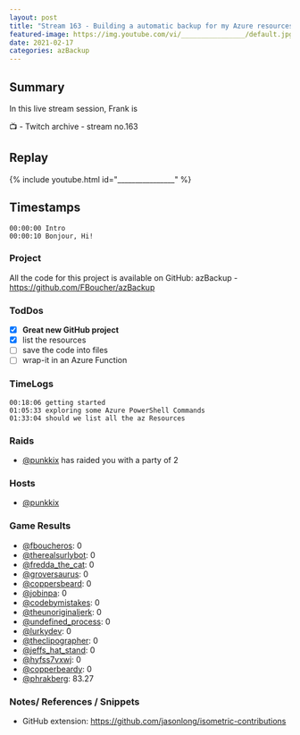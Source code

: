 ```yaml
---
layout: post
title: "Stream 163 - Building a automatic backup for my Azure resources"
featured-image: https://img.youtube.com/vi/________________/default.jpg
date: 2021-02-17
categories: azBackup
---
```


## Summary

In this live stream session, Frank is 

📺 - Twitch archive - stream no.163

## Replay

{% include youtube.html id="________________" %}
<br/><!--more-->


## Timestamps

    00:00:00 Intro
    00:00:10 Bonjour, Hi!



### Project

All the code for this project is available on GitHub: azBackup - https://github.com/FBoucher/azBackup

### TodDos

- [X] **Great new GitHub project**
- [X] list the resources
- [ ] save the code into files
- [ ] wrap-it in an Azure Function

### TimeLogs

    00:18:06 getting started
    01:05:33 exploring some Azure PowerShell Commands
    01:33:04 should we list all the az Resources

### Raids

- [@punkkix](https://www.twitch.tv/punkkix) has raided you with a party of 2

### Hosts

- [@punkkix](https://www.twitch.tv/punkkix)

### Game Results

- [@fboucheros](https://www.twitch.tv/fboucheros): 0
- [@therealsurlybot](https://www.twitch.tv/therealsurlybot): 0
- [@fredda_the_cat](https://www.twitch.tv/fredda_the_cat): 0
- [@groversaurus](https://www.twitch.tv/groversaurus): 0
- [@coppersbeard](https://www.twitch.tv/coppersbeard): 0
- [@jobinpa](https://www.twitch.tv/jobinpa): 0
- [@codebymistakes](https://www.twitch.tv/codebymistakes): 0
- [@theunoriginaljerk](https://www.twitch.tv/theunoriginaljerk): 0
- [@undefined_process](https://www.twitch.tv/undefined_process): 0
- [@lurkydev](https://www.twitch.tv/lurkydev): 0
- [@theclipographer](https://www.twitch.tv/theclipographer): 0
- [@jeffs_hat_stand](https://www.twitch.tv/jeffs_hat_stand): 0
- [@hyfss7vxwj](https://www.twitch.tv/hyfss7vxwj): 0
- [@copperbeardy](https://www.twitch.tv/copperbeardy): 0
- [@phrakberg](https://www.twitch.tv/phrakberg): 83.27

### Notes/ References / Snippets

- GitHub extension: https://github.com/jasonlong/isometric-contributions
